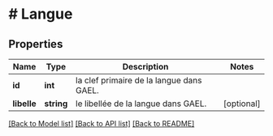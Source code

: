 # # Langue

## Properties

Name | Type | Description | Notes
------------ | ------------- | ------------- | -------------
**id** | **int** | la clef primaire de la langue dans GAEL. |
**libelle** | **string** | le libellée de la langue dans GAEL. | [optional]

[[Back to Model list]](../../README.md#models) [[Back to API list]](../../README.md#endpoints) [[Back to README]](../../README.md)
